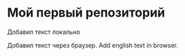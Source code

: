 # Мой первый репозиторий

Добавил текст локально

Добавил текст через браузер. Add english text in browser.
